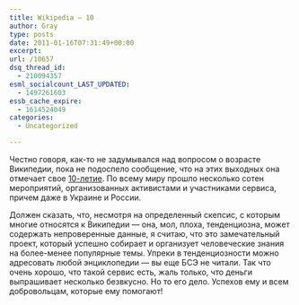 ```yaml
---
title: Wikipedia — 10
author: Gray
type: posts
date: 2011-01-16T07:31:49+00:00
excerpt:
url: /10657
dsq_thread_id:
  - 210094357
esml_socialcount_LAST_UPDATED:
  - 1497261603
essb_cache_expire:
  - 1614524049
categories:
  - Uncategorized

---
```








<img src="https://i0.wp.com/searchenginesblog.s3.amazonaws.com/400px-10yrs_carry-our-message.png?w=740" alt="" align="left" data-recalc-dims="1" /> 

Честно говоря, как-то не задумывался над вопросом о возрасте Википедии, пока не подоспело сообщение, что на этих выходных она отмечает свое [10-летие][1]. По всему миру прошло несколько сотен мероприятий, организованных активистами и участниками сервиса, причем даже в Украине и России.

Должен сказать, что, несмотря на определенный скепсис, с которым многие относятся к Википедии — она, мол, плоха, тенденциозна, может содержать непроверенные данные, я считаю, что это замечательный проект, который успешно собирает и организует человеческие знания на более-менее популярные темы. Упреки в тенденциозности можно адресовать любой энциклопедии — вы еще БСЭ не читали. Так что очень хорошо, что такой сервис есть, жаль только, что деньги выпрашивает несколько безвкусно. Но то его дело. Успехов ему и всем добровольцам, которые ему помогают!

 [1]: http://ten.wikipedia.org/